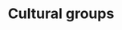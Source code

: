 ---
title: Cultural groups
longTitle: 'Cultural groups'
tags:
- gccommon
french:
- "[[Groupe culturel]]"
usedFor:
- "[[Cultural communities]]"
- "[[Cultural minorities]]"
---